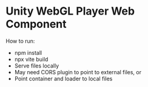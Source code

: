 # Unity WebGL Player Web Component
How to run:
- npm install
- npx vite build
- Serve files locally
- May need CORS plugin to point to external files, or
- Point container and loader to local files


